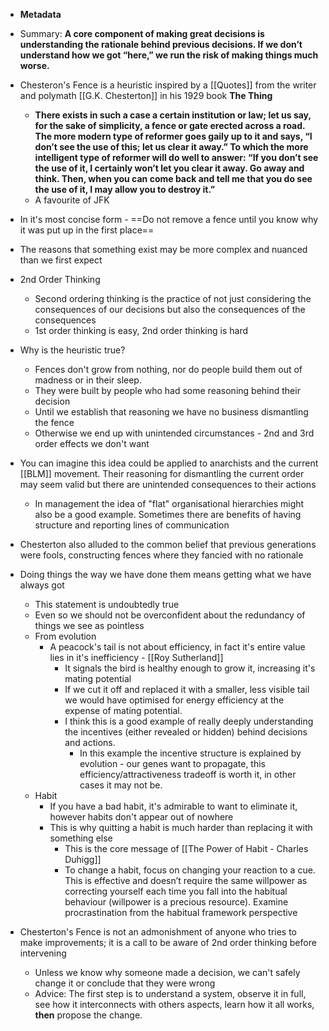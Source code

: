 - **Metadata**
- Summary: __A core component of making great decisions is understanding the rationale behind previous decisions. If we don’t understand how we got “here,” we run the risk of making things much worse.__


- Chesteron's Fence is a heuristic inspired by a [[Quotes]] from the writer and polymath [[G.K. Chesterton]] in his 1929 book __The Thing__
    - __There exists in such a case a certain institution or law; let us say, for the sake of simplicity, a fence or gate erected across a road. The more modern type of reformer goes gaily up to it and says, “I don’t see the use of this; let us clear it away.” To which the more intelligent type of reformer will do well to answer: “If you don’t see the use of it, I certainly won’t let you clear it away. Go away and think. Then, when you can come back and tell me that you do see the use of it, I may allow you to destroy it.”__
    - A favourite of JFK
- In it's most concise form - ==Do not remove a fence until you know why it was put up in the first place==
- The reasons that something exist may be more complex and nuanced than we first expect
- 2nd Order Thinking 
    - Second ordering thinking is the practice of not just considering the consequences of our decisions but also the consequences of the consequences
    - 1st order thinking is easy, 2nd order thinking is hard
- Why is the heuristic true?
    - Fences don't grow from nothing, nor do people build them out of madness or in their sleep.
    - They were built by people who had some reasoning behind their decision
    - Until we establish that reasoning we have no business dismantling the fence
    - Otherwise we end up with unintended circumstances - 2nd and 3rd order effects we don't want
- You can imagine this idea could be applied to anarchists and the current [[BLM]] movement. Their reasoning for dismantling the current order may seem valid but there are unintended consequences to their actions
    - In management the idea of "flat" organisational hierarchies might also be a good example. Sometimes there are benefits of having structure and reporting lines of communication
- Chesterton also alluded to the common belief that previous generations were fools, constructing fences where they fancied with no rationale
- Doing things the way we have done them means getting what we have always got
    - This statement is undoubtedly true
    - Even so we should not be overconfident about the redundancy of things we see as pointless
    - From evolution
        - A peacock's tail is not about efficiency, in fact it's entire value lies in it's inefficiency - [[Roy Sutherland]]
            - It signals the bird is healthy enough to grow it, increasing it's mating potential
            - If we cut it off and replaced it with a smaller, less visible tail we would have optimised for energy efficiency at the expense of mating potential. 
            - I think this is a good example of really deeply understanding the incentives (either revealed or hidden) behind decisions and actions.
                - In this example the incentive structure is explained by evolution - our genes want to propagate, this efficiency/attractiveness tradeoff is worth it, in other cases it may not be.
    - Habit
        - If you have a bad habit, it's admirable to want to eliminate it, however habits don't appear out of nowhere
        - This is why quitting a habit is much harder than replacing it with something else
            - This is the core message of [[The Power of Habit - Charles Duhigg]]
            - To change a habit, focus on changing your reaction to a cue. This is effective and doesn’t require the same willpower as correcting yourself each time you fall into the habitual behaviour (willpower is a precious resource). Examine procrastination from the habitual framework perspective
- Chesterton's Fence is not an admonishment of anyone who tries to make improvements; it is a call to be aware of 2nd order thinking before intervening
    - Unless we know why someone made a decision, we can't safely change it or conclude that they were wrong
    - Advice: The first step is to understand a system, observe it in full, see how it interconnects with others aspects, learn how it all works, __then__ propose the change.
